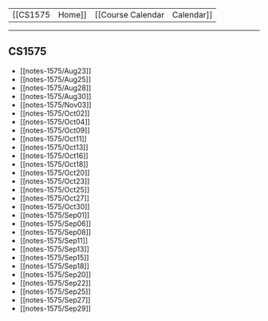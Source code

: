
|  |  |  |  |
|----------|----------|----------|----------|
| [[CS1575|Home]] | [[Course Calendar|Calendar]] | [[Syllabus]] | [[Lecture Notes]] |

---

## CS1575

<!-- #query page where name =~ /notes-1575/ render [[template/basic]] -->
* [[notes-1575/Aug23]]
* [[notes-1575/Aug25]]
* [[notes-1575/Aug28]]
* [[notes-1575/Aug30]]
* [[notes-1575/Nov03]]
* [[notes-1575/Oct02]]
* [[notes-1575/Oct04]]
* [[notes-1575/Oct09]]
* [[notes-1575/Oct11]]
* [[notes-1575/Oct13]]
* [[notes-1575/Oct16]]
* [[notes-1575/Oct18]]
* [[notes-1575/Oct20]]
* [[notes-1575/Oct23]]
* [[notes-1575/Oct25]]
* [[notes-1575/Oct27]]
* [[notes-1575/Oct30]]
* [[notes-1575/Sep01]]
* [[notes-1575/Sep06]]
* [[notes-1575/Sep08]]
* [[notes-1575/Sep11]]
* [[notes-1575/Sep13]]
* [[notes-1575/Sep15]]
* [[notes-1575/Sep18]]
* [[notes-1575/Sep20]]
* [[notes-1575/Sep22]]
* [[notes-1575/Sep25]]
* [[notes-1575/Sep27]]
* [[notes-1575/Sep29]]
<!-- /query -->

